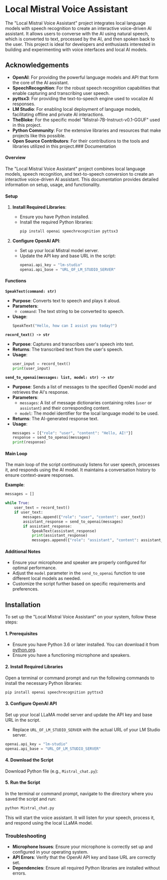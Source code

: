 
# Local Mistral Voice Assistant
The "Local Mistral Voice Assistant" project integrates local language models with speech recognition to create an interactive voice-driven AI assistant. It allows users to converse with the AI using natural speech, which is converted to text, processed by the AI, and then spoken back to the user. This project is ideal for developers and enthusiasts interested in building and experimenting with voice interfaces and local AI models.


## Acknowledgements

- **OpenAI**: For providing the powerful language models and API that form the core of the AI assistant.
- **SpeechRecognition**: For the robust speech recognition capabilities that enable capturing and transcribing user speech.
- **pyttsx3**: For providing the text-to-speech engine used to vocalize AI responses.
- **LM Studio**: For enabling local deployment of language models, facilitating offline and private AI interactions.
- **TheBloke**: For the specific model "Mistral-7B-Instruct-v0.1-GGUF" used in this project.
- **Python Community**: For the extensive libraries and resources that make projects like this possible.
- **Open Source Contributors**: For their contributions to the tools and libraries utilized in this project.### Documentation

#### Overview

The "Local Mistral Voice Assistant" project combines local language models, speech recognition, and text-to-speech conversion to create an interactive voice-driven AI assistant. This documentation provides detailed information on setup, usage, and functionality.

#### Setup

1. **Install Required Libraries**:
   - Ensure you have Python installed.
   - Install the required Python libraries:
     ```bash
     pip install openai speechrecognition pyttsx3
     ```

2. **Configure OpenAI API**:
   - Set up your local Mistral model server.
   - Update the API key and base URL in the script:
     ```python
     openai.api_key = "lm-studio"
     openai.api_base = "URL_OF_LM_STUDIO_SERVER"
     ```

#### Functions

**`SpeakText(command: str)`**
- **Purpose**: Converts text to speech and plays it aloud.
- **Parameters**:
  - `command`: The text string to be converted to speech.
- **Usage**:
  ```python
  SpeakText("Hello, how can I assist you today?")
  ```

**`record_text() -> str`**
- **Purpose**: Captures and transcribes user's speech into text.
- **Returns**: The transcribed text from the user's speech.
- **Usage**:
  ```python
  user_input = record_text()
  print(user_input)
  ```

**`send_to_openai(messages: list, model: str) -> str`**
- **Purpose**: Sends a list of messages to the specified OpenAI model and retrieves the AI's response.
- **Parameters**:
  - `messages`: A list of message dictionaries containing roles (`user` or `assistant`) and their corresponding content.
  - `model`: The model identifier for the local language model to be used.
- **Returns**: The AI-generated response text.
- **Usage**:
  ```python
  messages = [{"role": "user", "content": "Hello, AI!"}]
  response = send_to_openai(messages)
  print(response)
  ```

#### Main Loop

The main loop of the script continuously listens for user speech, processes it, and responds using the AI model. It maintains a conversation history to ensure context-aware responses.

**Example**:
```python
messages = []

while True:
    user_text = record_text()
    if user_text:
        messages.append({"role": "user", "content": user_text})
        assistant_response = send_to_openai(messages)
        if assistant_response:
            SpeakText(assistant_response)
            print(assistant_response)
            messages.append({"role": "assistant", "content": assistant_response})
```

#### Additional Notes

- Ensure your microphone and speaker are properly configured for optimal performance.
- Adjust the `model` parameter in the `send_to_openai` function to use different local models as needed.
- Customize the script further based on specific requirements and preferences.



## Installation

To set up the "Local Mistral Voice Assistant" on your system, follow these steps:

#### 1. Prerequisites

- Ensure you have Python 3.6 or later installed. You can download it from [python.org](https://www.python.org/downloads/).
- Ensure you have a functioning microphone and speakers.

#### 2. Install Required Libraries

Open a terminal or command prompt and run the following commands to install the necessary Python libraries:

```bash
pip install openai speechrecognition pyttsx3
```

#### 3. Configure OpenAI API

Set up your local LLaMA model server and update the API key and base URL in the script.

- Replace `URL_OF_LM_STUDIO_SERVER` with the actual URL of your LM Studio server.

```python
openai.api_key = "lm-studio"
openai.api_base = "URL_OF_LM_STUDIO_SERVER"
```

#### 4. Download the Script

Download Python file (e.g., `Mistral_chat.py`):



#### 5. Run the Script

In the terminal or command prompt, navigate to the directory where you saved the script and run:

```bash
python Mistral_chat.py
```

This will start the voice assistant. It will listen for your speech, process it, and respond using the local LLaMA model.

### Troubleshooting

- **Microphone Issues**: Ensure your microphone is correctly set up and configured in your operating system.
- **API Errors**: Verify that the OpenAI API key and base URL are correctly set.
- **Dependencies**: Ensure all required Python libraries are installed without errors.
